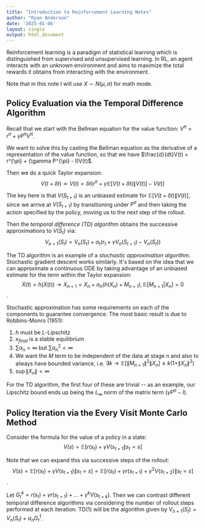 ```yaml
---
title: "Introduction to Reinforcement Learning Notes"
author: "Ryan Anderson"
date: '2025-01-06'
layout: single
output: html_document
---
```


Reinforcement learning is a paradigm of statistical learning which is distinguished from supervised and unsupervised learning. 
In RL, an agent interacts with an unknown environment and aims to maximize the total rewards it obtains from interacting with the environment.

Note that in this note I will use $X \sim N(\mu, \sigma)$ for math mode.

## Policy Evaluation via the Temporal Difference Algorithm

Recall that we start with the Bellman equation for the value function: $V^{\pi} = r^{\pi} + \gamma P^{\pi}V^{\pi}$.

We want to solve this by casting the Bellman equation as the derivative of a representation of the value function, so that we have $\frac{d}{dt}V(t) = r^{\pi} + (\gamma P^{\pi} - I)V(t)$.

Then we do a quick Taylor expansion:\
$$V(t+\delta t) \simeq V(t) = \delta t \left( r^{\pi} + \gamma \mathbb{E}[V(t+\delta t) \| V(t)] - V(t) \right)$$

The key here is that $V(S_{t+1})$ is an unbiased estimate for $\mathbb{E}[V(t+\delta t) \| V(t)]$, since we arrive at $V(S_{t+1})$ by transitioning under $P^{\pi}$ and then taking the action specified by the policy, moving us to the next step of the rollout.

Then the _temporal difference (TD) algorithm_ obtains the successive approximations to $V(S_t)$ via:\
$$V_{n+1}(S_t) = V_n(S_t) + \alpha_t\left( r_t + \gamma V_n(S_{t+1}) - V_n(S_t) \right)$$

The TD algorithm is an example of a _stochastic approximation algorithm_. Stochastic gradient descent works similarly. It's based on the idea that we can approximate a continuous ODE by taking advantage of an unbiased estimate for the term within the Taylor expansion:\
$$\dot{X}(t) = h(X(t)) \rightarrow X_{n+1} = X_n + \alpha_n (h(X_n) + M_{n+1}), \mathbb{E}[M_{n+1} | X_n] = 0$$.

Stochastic approximation has some requirements on each of the components to guarantee convergence. The most basic result is due to Robbins-Monro (1951):
1. $h$ must be $L$-Lipschitz
2. $x_{final}$ is a stable equilibrium
3. $\sum \alpha_n = \infty$ but $\sum \alpha_n^2 < \infty$
4. We want the $M$ term to be independent of the data at stage n and also to always have bounded variance, i.e. $\exists k \rightarrow \mathbb{E}[\|M_{n+1}\|^2 \| X_n] \leq k(1+\|X_n\|^2)$
5. $\sup \|X_n\| < \infty$

For the TD algorithm, the first four of these are trivial -- as an example, our Lipschitz bound ends up being the $L_{\infty}$ norm of the matrix term $(\gamma P^{\pi} - I)$.

## Policy Iteration via the Every Visit Monte Carlo Method
Consider the formula for the value of a policy in a state:\
$$V(s) = \mathbb{E}[r(s_t)+\gamma V(s_{t+1}\|s_t = s]$$

Note that we can expand this via successive steps of the rollout:\
$$V(s) = \mathbb{E}[r(s_t)+\gamma V(s_{t+1})\|s_t = s] = \mathbb{E}[r(s_t)+\gamma r(s_{t+1})+\gamma^2 V(s_{t+2})\|s_t = s]$$.

Let $G^k_t = r(s_t)+\gamma r(s_{t+1})+ \dots + \gamma^k V(s_{t+k})$. Then we can contrast different temporal difference algorithms via considering the number of rollout steps performed at each iteration. TD(1) will be the algorithm given by $V_{n+1}(S_t) = V_n(S_t) + \alpha_n G_t^1$.





